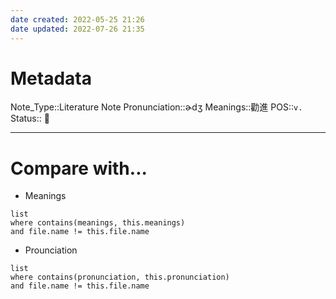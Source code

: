 ```yaml
---
date created: 2022-05-25 21:26
date updated: 2022-07-26 21:35
---
```


# Metadata

Note_Type::Literature Note
Pronunciation::ɚdʒ
Meanings::勸進
POS::`v.`
Status:: 👶

---

# Compare with...

- Meanings

```dataview
list
where contains(meanings, this.meanings)
and file.name != this.file.name
```

- Prounciation

```dataview
list
where contains(pronunciation, this.pronunciation)
and file.name != this.file.name
```
